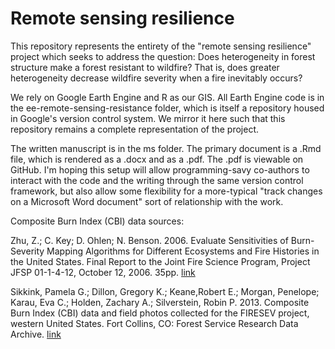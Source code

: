 Remote sensing resilience
================

This repository represents the entirety of the "remote sensing resilience" project which seeks to address the question: Does heterogeneity in forest structure make a forest resistant to wildfire? That is, does greater heterogeneity decrease wildfire severity when a fire inevitably occurs?

We rely on Google Earth Engine and R as our GIS. All Earth Engine code is in the ee-remote-sensing-resistance folder, which is itself a repository housed in Google's version control system. We mirror it here such that this repository remains a complete representation of the project.

The written manuscript is in the ms folder. The primary document is a .Rmd file, which is rendered as a .docx and as a .pdf. The .pdf is viewable on GitHub. I'm hoping this setup will allow programming-savy co-authors to interact with the code and the writing through the same version control framework, but also allow some flexibility for a more-typical "track changes on a Microsoft Word document" sort of relationship with the work.

Composite Burn Index (CBI) data sources:

Zhu, Z.; C. Key; D. Ohlen; N. Benson. 2006. Evaluate Sensitivities of Burn-Severity Mapping Algorithms for Different Ecosystems and Fire Histories in the United States. Final Report to the Joint Fire Science Program, Project JFSP 01-1-4-12, October 12, 2006. 35pp. [link](https://archive.usgs.gov/archive/sites/www.nrmsc.usgs.gov/science/fire/cbi/plotdata.html)

Sikkink, Pamela G.; Dillon, Gregory K.; Keane,Robert E.; Morgan, Penelope; Karau, Eva C.; Holden, Zachary A.; Silverstein, Robin P. 2013. Composite Burn Index (CBI) data and field photos collected for the FIRESEV project, western United States. Fort Collins, CO: Forest Service Research Data Archive. [link](https://doi.org/10.2737/RDS-2013-0017)